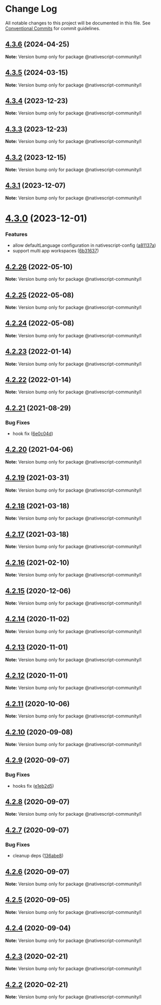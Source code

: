 # Change Log

All notable changes to this project will be documented in this file.
See [Conventional Commits](https://conventionalcommits.org) for commit guidelines.

## [4.3.6](https://github.com/@nativescript-community/l/compare/v4.3.5...v4.3.6) (2024-04-25)

**Note:** Version bump only for package @nativescript-community/l

## [4.3.5](https://github.com/@nativescript-community/l/compare/v4.3.4...v4.3.5) (2024-03-15)

**Note:** Version bump only for package @nativescript-community/l

## [4.3.4](https://github.com/@nativescript-community/l/compare/v4.3.3...v4.3.4) (2023-12-23)

**Note:** Version bump only for package @nativescript-community/l

## [4.3.3](https://github.com/@nativescript-community/l/compare/v4.3.2...v4.3.3) (2023-12-23)

**Note:** Version bump only for package @nativescript-community/l

## [4.3.2](https://github.com/@nativescript-community/l/compare/v4.3.1...v4.3.2) (2023-12-15)

**Note:** Version bump only for package @nativescript-community/l

## [4.3.1](https://github.com/@nativescript-community/l/compare/v4.3.0...v4.3.1) (2023-12-07)

**Note:** Version bump only for package @nativescript-community/l

# [4.3.0](https://github.com/@nativescript-community/l/compare/v4.2.26...v4.3.0) (2023-12-01)

### Features

* allow defaultLanguage configuration in nativescript-config ([a81137a](https://github.com/@nativescript-community/l/commit/a81137a36baf9654723534599c4d445e3a3b328f))
* support multi app workspaces ([6b31637](https://github.com/@nativescript-community/l/commit/6b3163706f25a02a14b0e490851dad4ac68bfc18))

## [4.2.26](https://github.com/@nativescript-community/l/compare/v4.2.25...v4.2.26) (2022-05-10)

**Note:** Version bump only for package @nativescript-community/l

## [4.2.25](https://github.com/@nativescript-community/l/compare/v4.2.24...v4.2.25) (2022-05-08)

**Note:** Version bump only for package @nativescript-community/l

## [4.2.24](https://github.com/@nativescript-community/l/compare/v4.2.23...v4.2.24) (2022-05-08)

**Note:** Version bump only for package @nativescript-community/l

## [4.2.23](https://github.com/@nativescript-community/l/compare/v4.2.22...v4.2.23) (2022-01-14)

**Note:** Version bump only for package @nativescript-community/l

## [4.2.22](https://github.com/@nativescript-community/l/compare/v4.2.21...v4.2.22) (2022-01-14)

**Note:** Version bump only for package @nativescript-community/l

## [4.2.21](https://github.com/@nativescript-community/l/compare/v4.2.20...v4.2.21) (2021-08-29)

### Bug Fixes

* hook fix ([6e0c04d](https://github.com/@nativescript-community/l/commit/6e0c04d3ee9ceecac0bfd2b4405300b857e86114))

## [4.2.20](https://github.com/@nativescript-community/l/compare/v4.2.19...v4.2.20) (2021-04-06)

**Note:** Version bump only for package @nativescript-community/l

## [4.2.19](https://github.com/@nativescript-community/l/compare/v4.2.18...v4.2.19) (2021-03-31)

**Note:** Version bump only for package @nativescript-community/l

## [4.2.18](https://github.com/@nativescript-community/l/compare/v4.2.17...v4.2.18) (2021-03-18)

**Note:** Version bump only for package @nativescript-community/l

## [4.2.17](https://github.com/@nativescript-community/l/compare/v4.2.16...v4.2.17) (2021-03-18)

**Note:** Version bump only for package @nativescript-community/l

## [4.2.16](https://github.com/@nativescript-community/l/compare/v4.2.15...v4.2.16) (2021-02-10)

**Note:** Version bump only for package @nativescript-community/l

## [4.2.15](https://github.com/@nativescript-community/l/compare/v4.2.14...v4.2.15) (2020-12-06)

**Note:** Version bump only for package @nativescript-community/l

## [4.2.14](https://github.com/@nativescript-community/l/compare/v4.2.13...v4.2.14) (2020-11-02)

**Note:** Version bump only for package @nativescript-community/l

## [4.2.13](https://github.com/@nativescript-community/l/compare/v4.2.12...v4.2.13) (2020-11-01)

**Note:** Version bump only for package @nativescript-community/l

## [4.2.12](https://github.com/@nativescript-community/l/compare/v4.2.11...v4.2.12) (2020-11-01)

**Note:** Version bump only for package @nativescript-community/l

## [4.2.11](https://github.com/@nativescript-community/l/compare/v4.2.10...v4.2.11) (2020-10-06)

**Note:** Version bump only for package @nativescript-community/l

## [4.2.10](https://github.com/@nativescript-community/l/compare/v4.2.9...v4.2.10) (2020-09-08)

**Note:** Version bump only for package @nativescript-community/l

## [4.2.9](https://github.com/@nativescript-community/l/compare/v4.2.8...v4.2.9) (2020-09-07)

### Bug Fixes

* hooks fix ([e1eb2d5](https://github.com/@nativescript-community/l/commit/e1eb2d50d9cfb5e130960371f99fb9d65f0c2724))

## [4.2.8](https://github.com/@nativescript-community/l/compare/v4.2.7...v4.2.8) (2020-09-07)

**Note:** Version bump only for package @nativescript-community/l

## [4.2.7](https://github.com/@nativescript-community/l/compare/v4.2.6...v4.2.7) (2020-09-07)

### Bug Fixes

* cleanup deps ([136abe8](https://github.com/@nativescript-community/l/commit/136abe8ba067a0a68987e1baa40bb2e7238d962c))

## [4.2.6](https://github.com/@nativescript-community/l/compare/v4.2.5...v4.2.6) (2020-09-07)

**Note:** Version bump only for package @nativescript-community/l

## [4.2.5](https://github.com/@nativescript-community/l/compare/v4.2.4...v4.2.5) (2020-09-05)

**Note:** Version bump only for package @nativescript-community/l

## [4.2.4](https://github.com/@nativescript-community/l/compare/v4.2.3...v4.2.4) (2020-09-04)

**Note:** Version bump only for package @nativescript-community/l

## [4.2.3](https://github.com/@nativescript-community/l/compare/v4.2.2...v4.2.3) (2020-02-21)

**Note:** Version bump only for package @nativescript-community/l

## [4.2.2](https://github.com/@nativescript-community/l/compare/v4.1.1...v4.2.2) (2020-02-21)

**Note:** Version bump only for package @nativescript-community/l
